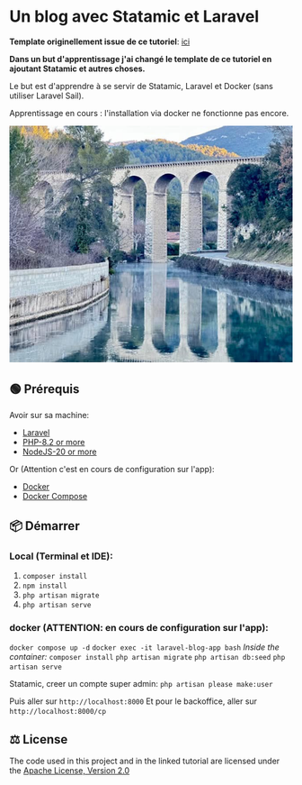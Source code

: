 # Un blog avec Statamic et Laravel

**Template originellement issue de ce tutoriel**: [ici](https://betterstack.com/community/guides/scaling-php/laravel-docker/)

**Dans un but d'apprentissage j'ai changé le template de ce tutoriel en ajoutant Statamic et autres choses.**

Le but est d'apprendre à se servir de Statamic, Laravel et Docker (sans utiliser Laravel Sail).

Apprentissage en cours : l'installation via docker ne fonctionne pas encore.

![Screenshot or GIF of the application in action](screenshot.jpg)

## 🟢 Prérequis

Avoir sur sa machine:

- [Laravel](https://laravel.com/docs/installation)
- [PHP-8.2 or more](https://www.php.net/downloads)
- [NodeJS-20 or more](https://nodejs.org/en/download/)

Or (Attention c'est en cours de configuration sur l'app):
- [Docker](https://docs.docker.com/get-docker/)
- [Docker Compose](https://docs.docker.com/compose/install/)

## 📦 Démarrer

### Local (Terminal et IDE):

1. `composer install`
2. `npm install`
3. `php artisan migrate`
4. `php artisan serve`

### docker (ATTENTION: en cours de configuration sur l'app):
`docker compose up -d`
`docker exec -it laravel-blog-app bash`
*Inside the container:*
`composer install`
`php artisan migrate`
`php artisan db:seed`
`php artisan serve`

Statamic, creer un compte super admin: 
`php artisan please make:user`

Puis aller sur `http://localhost:8000`
Et pour le backoffice, aller sur `http://localhost:8000/cp`

## ⚖ License

The code used in this project and in the linked tutorial are licensed under the
[Apache License, Version 2.0](LICENSE)
